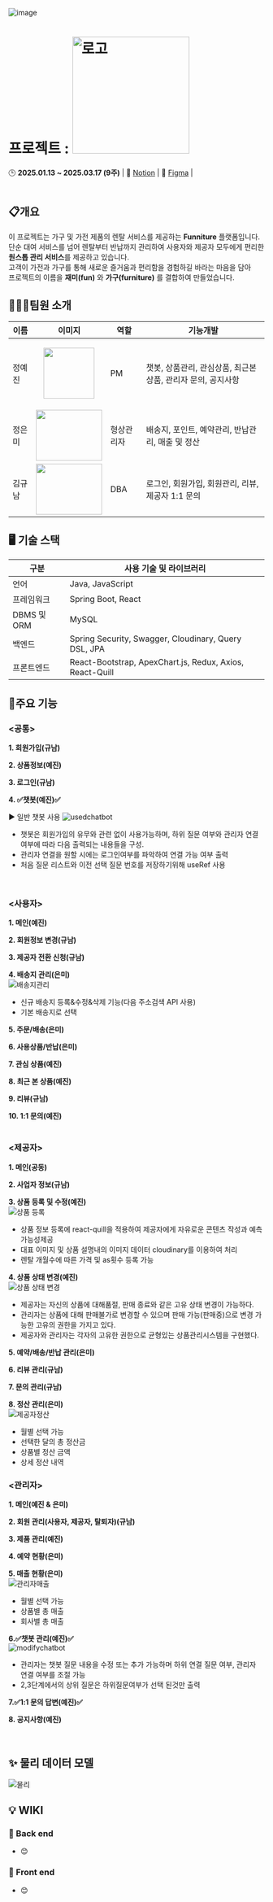 
![image](https://github.com/user-attachments/assets/a37e3b69-4c2d-4cff-9f62-1230b8891e70)
<br/>

# **프로젝트 : <span align="flex-start"><img src="https://github.com/user-attachments/assets/de1c42b1-253c-4ea2-b67c-2d1a9a101bf2" alt="로고" width="230px" hegih="150px"></span>**
<spqn>🕒 **2025.01.13 ~ 2025.03.17 (9주)**</span>
| 📃 [Notion](https://www.notion.so/ohgiraffers/Funniture-a20b3bd6541044bb92633168355e984d) | 🎨 [Figma](https://www.figma.com/design/LerWvqtQYoZsDC5apYe5R4/Funniture?node-id=0-1&p=f&t=H87Z57FzWKf1Kxf2-0) | 
<br/>
<br/>

## 📋개요
이 프로젝트는 가구 및 가전 제품의 렌탈 서비스를 제공하는 **Funniture** 플랫폼입니다.<br/>
단순 대여 서비스를 넘어 렌탈부터 반납까지 관리하여 사용자와 제공자 모두에게 편리한 **원스톱 관리 서비스**를 제공하고 있습니다.<br/>
고객이 가전과 가구를 통해 새로운 즐거움과 편리함을 경험하길 바라는 마음을 담아 <br/>
프로젝트의 이름을 **재미(fun)** 와 **가구(furniture)** 를 결합하여 만들었습니다.<br/>

## 👨‍👧‍👧팀원 소개

| 이름     | 이미지                                                                 | 역할     | 기능개발                                                        |
|----------|-----------------------------------------------------------------------|----------|-----------------------------------------------------------------|
| 정예진   | <p align="center"><img src="https://github.com/user-attachments/assets/a9a3ca81-96a4-4fb2-b108-f01a7551f011" height="100" textalign="center"></p> | PM       | 챗봇, 상품관리, 관심상품, 최근본상품, 관리자 문의, 공지사항 |
| 정은미   | <img src="https://github.com/user-attachments/assets/b237ab0e-2221-4811-8f4d-6407a88f408e" width="130" height="100"> | 형상관리자 | 배송지, 포인트, 예약관리, 반납관리, 매출 및 정산 |
| 김규남   | <img src="https://github.com/user-attachments/assets/b26bacbc-7dd4-4798-a365-5c1e1386ecf6" width="130" height="100"> | DBA      | 로그인, 회원가입, 회원관리, 리뷰, 제공자 1:1 문의 |

## 🖥 기술 스택

| 구분                 | 사용 기술 및 라이브러리          |
| -------------------- | ------------------------------- |
| 언어                 |  Java, JavaScript               |
| 프레임워크             | Spring Boot, React            |
| DBMS 및 ORM         |  MySQL                           |
| 백엔드    | Spring Security, Swagger, Cloudinary, Query DSL, JPA  |
| 프론트엔드    | React-Bootstrap, ApexChart.js, Redux, Axios, React-Quill |

## 🌟주요 기능

### <공통>
**1. 회원가입(규남)**<br/>

**2. 상품정보(예진)**<br/>

**3. 로그인(규남)**<br/>

**4. ✅챗봇(예진)✅**<br/>

▶ 일반 챗봇 사용
![usedchatbot](https://github.com/user-attachments/assets/b7fe55cb-d8c5-4a18-8429-e053437cd2dc)
- 챗봇은 회원가입의 유무와 관련 없이 사용가능하며, 하위 질문 여부와 관리자 연결여부에 따라 다음 출력되는 내용들을 구성.
- 관리자 연결을 원할 시에는 로그인여부를 파악하여 연결 가능 여부 출력
- 처음 질문 리스트와 이전 선택 질문 번호를 저장하기위해 useRef 사용

<br/>

### <사용자>
**1. 메인(예진)**<br/>

**2. 회원정보 변경(규남)**<br/>

**3. 제공자 전환 신청(규남)**<br/>

**4. 배송지 관리(은미)**<br/>
![배송지관리](https://github.com/user-attachments/assets/a352f088-10a8-4695-8c84-87a5b67c780b)

- 신규 배송지 등록&수정&삭제 기능(다음 주소검색 API 사용)
- 기본 배송지로 선택

**5. 주문/배송(은미)**<br/>

**6. 사용상품/반납(은미)**<br/>

**7. 관심 상품(예진)**<br/>

**8. 최근 본 상품(예진)**<br/>

**9. 리뷰(규남)**<br/>

**10. 1:1 문의(예진)**<br/>
<br/>

### <제공자>
**1. 메인(공동)**<br/>

**2. 사업자 정보(규남)**<br/>

**3. 상품 등록 및 수정(예진)**<br/>
![상품 등록](https://github.com/user-attachments/assets/30a00017-878a-432d-a128-b46de91034ca)

- 상품 정보 등록에 react-quill을 적용하여 제공자에게 자유로운 콘텐츠 작성과 예측 가능성제공
- 대표 이미지 및 상품 설명내의 이미지 데이터 cloudinary를 이용하여 처리
- 렌탈 개월수에 따른 가격 및 as횟수 등록 가능

**4. 상품 상태 변경(예진)**<br/>
![상품 상태 변경](https://github.com/user-attachments/assets/80d3b4c5-85bb-4729-9149-f03a98747a52)

- 제공자는 자신의 상품에 대해품절, 판매 종료와 같은 고유 상태 변경이 가능하다.
- 관리자는 상품에 대해 판매불가로 변경할 수 있으며 판매 가능(판매중)으로 변경 가능한 고유의 권한을 가지고 있다.
- 제공자와 관리자는 각자의 고유한 권한으로 균형있는 상품관리시스템을 구현했다.

**5. 예약/배송/반납 관리(은미)**<br/>

**6. 리뷰 관리(규남)**<br/>

**7. 문의 관리(규남)**<br/>

**8. 정산 관리(은미)**<br/>
![제공자정산](https://github.com/user-attachments/assets/7ceeb1c1-c45b-43cc-ad83-b4d7fd0bdcfe)

- 월별 선택 가능
- 선택한 달의 총 정산금
- 상품별 정산 금액
- 상세 정산 내역

### <관리자>
**1. 메인(예진 & 은미)**<br/>

**2. 회원 관리(사용자, 제공자, 탈퇴자)(규남)** <br/>

**3. 제품 관리(예진)**<br/>

**4. 예약 현황(은미)**<br/>

**5. 매출 현황(은미)**<br/>
![관리자매출](https://github.com/user-attachments/assets/32304d93-135d-436e-98eb-d7823b0a6d40)

- 월별 선택 가능
- 상품별 총 매출 
- 회사별 총 매출

**6.✅챗봇 관리(예진)✅**<br/>
![modifychatbot](https://github.com/user-attachments/assets/cb7b241d-9e03-4fab-bbf5-d8c31d482c9c)

- 관리자는 챗봇 질문 내용을 수정 또는 추가 가능하며 하위 연결 질문 여부, 관리자 연결 여부를 조절 가능
- 2,3단계에서의 상위 질문은 하위질문여부가 선택 된것만 출력

**7.✅1:1 문의 답변(예진)✅**<br/>

**8. 공지사항(예진)**<br/>

<br/>







## ✨ 물리 데이터 모델
![물리](https://github.com/user-attachments/assets/2eb97a27-ca81-40df-8b08-e1547827d44f)



## 💡 WIKI

### 📙 Back end

  - 😊[](https://github.com/)


 ### 📘 Front end
  - 😊[](https://github.com/)



<br/>
<br/>
